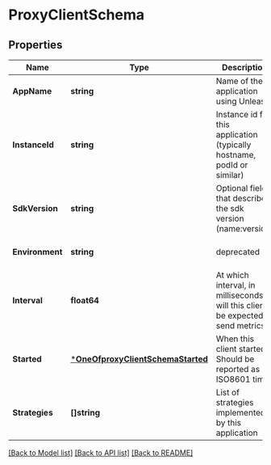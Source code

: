 # ProxyClientSchema

## Properties
Name | Type | Description | Notes
------------ | ------------- | ------------- | -------------
**AppName** | **string** | Name of the application using Unleash | [default to null]
**InstanceId** | **string** | Instance id for this application (typically hostname, podId or similar) | [optional] [default to null]
**SdkVersion** | **string** | Optional field that describes the sdk version (name:version) | [optional] [default to null]
**Environment** | **string** | deprecated | [optional] [default to null]
**Interval** | **float64** | At which interval, in milliseconds, will this client be expected to send metrics | [default to null]
**Started** | [***OneOfproxyClientSchemaStarted**](OneOfproxyClientSchemaStarted.md) | When this client started. Should be reported as ISO8601 time. | [default to null]
**Strategies** | **[]string** | List of strategies implemented by this application | [default to null]

[[Back to Model list]](../README.md#documentation-for-models) [[Back to API list]](../README.md#documentation-for-api-endpoints) [[Back to README]](../README.md)

